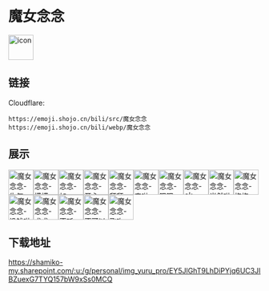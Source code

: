 # 魔女念念
<img src="https://emoji.shojo.cn/bili/src/魔女念念/icon.png" width="50" height="50" alt="icon">

## 链接
Cloudflare:
```
https://emoji.shojo.cn/bili/src/魔女念念
https://emoji.shojo.cn/bili/webp/魔女念念
```
## 展示
<img src="https://emoji.shojo.cn/bili/src/魔女念念/魔女念念-生气.png" width="50" height="50" alt="魔女念念-生气"><img src="https://emoji.shojo.cn/bili/src/魔女念念/魔女念念-摸摸.png" width="50" height="50" alt="魔女念念-摸摸"><img src="https://emoji.shojo.cn/bili/src/魔女念念/魔女念念-加一.png" width="50" height="50" alt="魔女念念-加一"><img src="https://emoji.shojo.cn/bili/src/魔女念念/魔女念念-开心.png" width="50" height="50" alt="魔女念念-开心"><img src="https://emoji.shojo.cn/bili/src/魔女念念/魔女念念-拜拜.png" width="50" height="50" alt="魔女念念-拜拜"><img src="https://emoji.shojo.cn/bili/src/魔女念念/魔女念念-来啦.png" width="50" height="50" alt="魔女念念-来啦"><img src="https://emoji.shojo.cn/bili/src/魔女念念/魔女念念-嗯嗯.png" width="50" height="50" alt="魔女念念-嗯嗯"><img src="https://emoji.shojo.cn/bili/src/魔女念念/魔女念念-ok.png" width="50" height="50" alt="魔女念念-ok"><img src="https://emoji.shojo.cn/bili/src/魔女念念/魔女念念-当然啦.png" width="50" height="50" alt="魔女念念-当然啦"><img src="https://emoji.shojo.cn/bili/src/魔女念念/魔女念念-抱抱.png" width="50" height="50" alt="魔女念念-抱抱"><img src="https://emoji.shojo.cn/bili/src/魔女念念/魔女念念-没钱啦.png" width="50" height="50" alt="魔女念念-没钱啦"><img src="https://emoji.shojo.cn/bili/src/魔女念念/魔女念念-求求.png" width="50" height="50" alt="魔女念念-求求"><img src="https://emoji.shojo.cn/bili/src/魔女念念/魔女念念-不听.png" width="50" height="50" alt="魔女念念-不听"><img src="https://emoji.shojo.cn/bili/src/魔女念念/魔女念念-不可以.png" width="50" height="50" alt="魔女念念-不可以"><img src="https://emoji.shojo.cn/bili/src/魔女念念/魔女念念-飞吻.png" width="50" height="50" alt="魔女念念-飞吻">

## 下载地址

https://shamiko-my.sharepoint.com/:u:/g/personal/img_yuru_pro/EY5JlGhT9LhDiPYjq6UC3JIBZuexG7TYQ157bW9xSs0MCQ